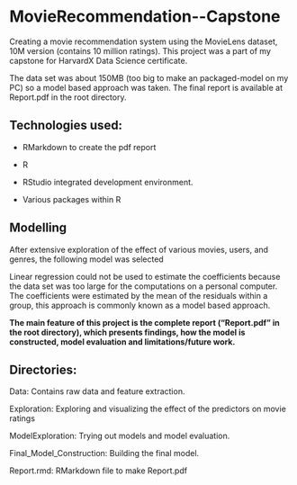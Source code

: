 # MovieRecommendation--Capstone

Creating a movie recommendation system using the MovieLens dataset, 10M version (contains 10 million ratings). This project was a part of my capstone for HarvardX Data Science certificate.   

The data set was about 150MB (too big to make an packaged-model on my PC) so a model based approach was taken. The final report is available at Report.pdf in the root directory. 

## Technologies used:  

* RMarkdown to create the pdf report 

* R 

* RStudio integrated development environment. 

* Various packages within R  

## Modelling 

After extensive exploration of the effect of various movies, users,  and genres, the following model was selected  

Linear regression could not be used to estimate the coefficients because the data set was too large for the computations on a personal computer. The coefficients were estimated by the mean of the residuals within a group, this approach is commonly known as a model based approach. 

**The main feature of this project is the complete report (“Report.pdf” in the root directory), which presents findings, how the model is constructed, model evaluation and limitations/future work.**  

## Directories: 

Data: Contains raw data and feature extraction. 

Exploration: Exploring and visualizing the effect of the predictors on movie ratings 

ModelExploration: Trying out  models and model evaluation. 

Final_Model_Construction: Building the final model. 

Report.rmd: RMarkdown file to make Report.pdf  
